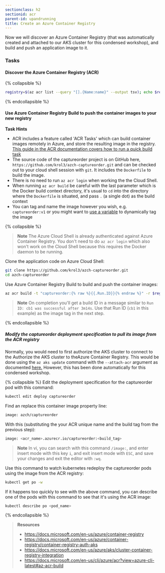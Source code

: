 ```yaml
---
sectionclass: h2
sectionid: acr
parent-id: upandrunning
title: Create an Azure Container Registry
---
```


Now we will discover an Azure Container Registry (that was automatically created and attached to our AKS cluster for this condensed workshop), and build and push an application image to it.

### Tasks

#### Discover the Azure Container Registry (ACR)

{% collapsible %}

```sh
registry=$(az acr list --query "[].{Name:name}" --output tsv); echo $registry
```

{% endcollapsible %}

#### Use Azure Container Registry Build to push the container images to your new registry

**Task Hints**

- ACR includes a feature called 'ACR Tasks' which can build container images remotely in Azure, and store the resulting image in the registry. [This guide in the ACR documentation covers how to run a quick build task](https://docs.microsoft.com/en-us/azure/container-registry/container-registry-tutorial-quick-task#build-in-azure-with-acr-tasks)
- The source code of the captureorder project is on GitHub here, `https://github.com/krol3/azch-captureorder.git` and can be checked out to your cloud shell session with `git`. It includes the `Dockerfile` to build the image.
- There is no need to run `az acr login` when working the the Cloud Shell.
- When running `az acr build` be careful with the last parameter which is the Docker build context directory, it's usual to `cd` into the directory where the `Dockerfile` is situated, and pass `.` (a single dot) as the build context
- You can tag and name the image however you wish, e.g. `captureorder:v1` or you might want to [use a variable](https://docs.microsoft.com/en-us/azure/container-registry/container-registry-tasks-reference-yaml#run-variables) to dynamically tag the image

{% collapsible %}

> **Note** The Azure Cloud Shell is already authenticated against Azure Container Registry. You don't need to do `az acr login` which also won't work on the Cloud Shell because this requires the Docker daemon to be running.

Clone the application code on Azure Cloud Shell:

```sh
git clone https://github.com/krol3/azch-captureorder.git
cd azch-captureorder
```

Use Azure Container Registry Build to build and push the container images:

```sh
az acr build -t "captureorder:{% raw %}{{.Run.ID}}{% endraw %}" -r $registry .
```

> **Note** On completion you'll get a build ID in a message similar to `Run ID: cb1 was successful after 3m14s`. Use that Run ID (`cb1` in this example) as the image tag in the next step.

{% endcollapsible %}

##### Modify the captureorder deployment specification to pull its image from the ACR registry

Normally, you would need to first authorize the AKS cluster to connect to the Authorize the AKS cluster to theAzure Container Registry. This would be done using the `az aks update` command with the `--attach-acr` argument as documented [here.](https://docs.microsoft.com/en-us/azure/aks/cluster-container-registry-integration#configure-acr-integration-for-existing-aks-clusters) However, this has been done automatically for this condensed workshop.

{% collapsible %}
Edit the deployment specification for the captureorder pod with this command:

```sh
kubectl edit deploy captureorder
```

Find an replace this container image property line:

```sh
image: azch/captureorder
```

With this (substituting the your ACR unique name and the build tag from the previous step):

```sh
image: <acr_name>.azurecr.io/captureorder:<build_tag>
```

> **Note** In vi, you can search with this command `/image:`, and enter insert mode with this key `i`, and exit insert mode with `ESC`, and save your changes and exit the editor with `:wq`.

Use this command to watch kubernetes redeploy the captureorder pods using the image from the ACR registry:

```sh
kubectl get po -w
```

If it happens too quickly to see with the above command, you can describe one of the pods with this command to see that it's using the ACR image:

```sh
kubectl describe po <pod_name>
```

{% endcollapsible %}

> **Resources**
>
> - <https://docs.microsoft.com/en-us/azure/container-registry>
> - <https://docs.microsoft.com/en-us/azure/container-registry/container-registry-auth-aks>
> - <https://docs.microsoft.com/en-us/azure/aks/cluster-container-registry-integration>
> - <https://docs.microsoft.com/en-us/cli/azure/acr?view=azure-cli-latest#az-acr-build>

